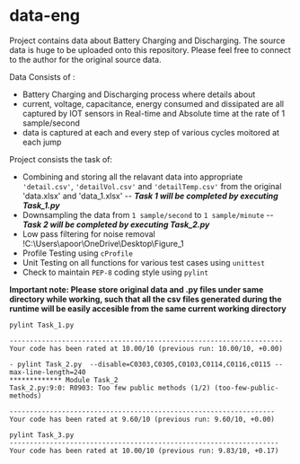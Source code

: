 # data-eng

Project contains data about Battery Charging and Discharging. The source data is huge to be uploaded onto this repository. Please feel free to connect to the author for the original source data.

Data Consists of :
- Battery Charging and Discharging process where details about
- current, voltage, capacitance, energy consumed and dissipated are all captured by IOT sensors in Real-time and Absolute time at the rate of 1 sample/second
- data is captured at each and every step of various cycles moitored at each jump

Project consists the task of:
- Combining and storing all the relavant data into appropriate `'detail.csv'`, `'detailVol.csv'` and `'detailTemp.csv'` from the original 'data.xlsx' and 'data_1.xlsx' 
  -- ***Task 1 will be completed by executing Task_1.py***
- Downsampling the data from `1 sample/second` to `1 sample/minute` -- ***Task 2 will be completed by executing Task_2.py***
- Low pass filtering for noise removal
!C:\Users\apoor\OneDrive\Desktop\Figure_1
- Profile Testing using `cProfile`
- Unit Testing on all functions for various test cases using `unittest`
- Check to maintain `PEP-8` coding style using `pylint`

**Important note: Please store original data and .py files under same directory while working, such that all the csv files generated during the runtime will be easily accesible from the same current working directory**

``` 
pylint Task_1.py  

--------------------------------------------------------------------
Your code has been rated at 10.00/10 (previous run: 10.00/10, +0.00)
```
```
- pylint Task_2.py  --disable=C0303,C0305,C0103,C0114,C0116,c0115 --max-line-length=240
************* Module Task_2
Task_2.py:9:0: R0903: Too few public methods (1/2) (too-few-public-methods)

------------------------------------------------------------------
Your code has been rated at 9.60/10 (previous run: 9.60/10, +0.00)
```
```
pylint Task_3.py 
-------------------------------------------------------------------
Your code has been rated at 10.00/10 (previous run: 9.83/10, +0.17)

```
